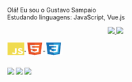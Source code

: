 Olá! Eu sou o Gustavo Sampaio <br>
Estudando linguagens: JavaScript, Vue.js

<div align="center">
  <a href="https://github.com/gusttavosampaio">
  <img height="150em" src="https://github-readme-stats.vercel.app/api?username=gusttavosampaio&show_icons=true&theme=solarized-light&include_all_commits=true&count_private=true"/>
  <img height="170em" src="https://github-readme-stats.vercel.app/api/top-langs/?username=gusttavosampaio&layout=compact&langs_count=7&theme=solarized-light"/>
</div>
<div style="display: inline_block"><br>
  <img align="center" alt="gus-Js" height="30" width="40" src="https://raw.githubusercontent.com/devicons/devicon/master/icons/javascript/javascript-plain.svg">
  <img align="center" alt="gus-HTML" height="30" width="40" src="https://raw.githubusercontent.com/devicons/devicon/master/icons/html5/html5-original.svg">
  <img align="center" alt="gus-CSS" height="30" width="40" src="https://raw.githubusercontent.com/devicons/devicon/master/icons/css3/css3-original.svg">
</div>

##

<div> 
  <a href="https://www.linkedin.com/in/gustavocsampaio/" target="_blank"><img src="https://img.shields.io/badge/-LinkedIn-%230077B5?style=for-the-badge&logo=linkedin&logoColor=white" target="_blank"></a> 
  <a href = "mailto:gustavo@gustavocs.com"><img src="https://img.shields.io/badge/-Gmail-%23333?style=for-the-badge&logo=gmail&logoColor=white" target="_blank"></a>
  <a href="https://instagram.com/tavodsampaio/" target="_blank"><img src="https://img.shields.io/badge/-Instagram-%23E4405F?style=for-the-badge&logo=instagram&logoColor=white" target="_blank"></a>
 </div>
